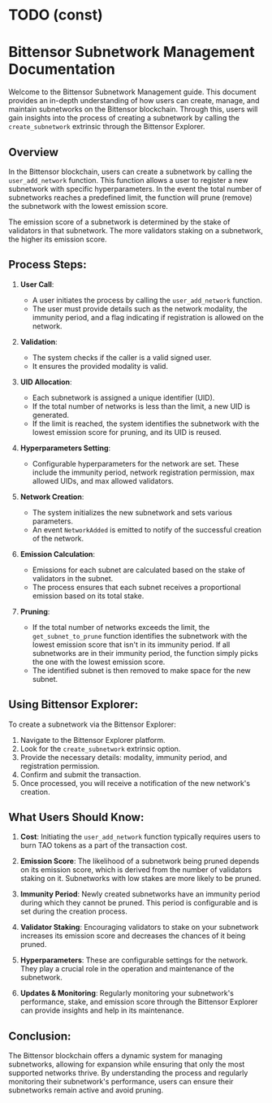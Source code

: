 
# TODO (const)

# Bittensor Subnetwork Management Documentation

Welcome to the Bittensor Subnetwork Management guide. This document provides an in-depth understanding of how users can create, manage, and maintain subnetworks on the Bittensor blockchain. Through this, users will gain insights into the process of creating a subnetwork by calling the `create_subnetwork` extrinsic through the Bittensor Explorer.

## Overview

In the Bittensor blockchain, users can create a subnetwork by calling the `user_add_network` function. This function allows a user to register a new subnetwork with specific hyperparameters. In the event the total number of subnetworks reaches a predefined limit, the function will prune (remove) the subnetwork with the lowest emission score.

The emission score of a subnetwork is determined by the stake of validators in that subnetwork. The more validators staking on a subnetwork, the higher its emission score.

## Process Steps:

1. **User Call**: 
   - A user initiates the process by calling the `user_add_network` function.
   - The user must provide details such as the network modality, the immunity period, and a flag indicating if registration is allowed on the network.

2. **Validation**:
   - The system checks if the caller is a valid signed user.
   - It ensures the provided modality is valid.
   
3. **UID Allocation**:
   - Each subnetwork is assigned a unique identifier (UID).
   - If the total number of networks is less than the limit, a new UID is generated.
   - If the limit is reached, the system identifies the subnetwork with the lowest emission score for pruning, and its UID is reused.

4. **Hyperparameters Setting**:
   - Configurable hyperparameters for the network are set. These include the immunity period, network registration permission, max allowed UIDs, and max allowed validators.

5. **Network Creation**:
   - The system initializes the new subnetwork and sets various parameters.
   - An event `NetworkAdded` is emitted to notify of the successful creation of the network.

6. **Emission Calculation**:
   - Emissions for each subnet are calculated based on the stake of validators in the subnet.
   - The process ensures that each subnet receives a proportional emission based on its total stake.

7. **Pruning**:
   - If the total number of networks exceeds the limit, the `get_subnet_to_prune` function identifies the subnetwork with the lowest emission score that isn't in its immunity period. If all subnetworks are in their immunity period, the function simply picks the one with the lowest emission score.
   - The identified subnet is then removed to make space for the new subnet.

## Using Bittensor Explorer:

To create a subnetwork via the Bittensor Explorer:

1. Navigate to the Bittensor Explorer platform.
2. Look for the `create_subnetwork` extrinsic option.
3. Provide the necessary details: modality, immunity period, and registration permission.
4. Confirm and submit the transaction.
5. Once processed, you will receive a notification of the new network's creation.

## What Users Should Know:

1. **Cost**: Initiating the `user_add_network` function typically requires users to burn TAO tokens as a part of the transaction cost.
   
2. **Emission Score**: The likelihood of a subnetwork being pruned depends on its emission score, which is derived from the number of validators staking on it. Subnetworks with low stakes are more likely to be pruned.

3. **Immunity Period**: Newly created subnetworks have an immunity period during which they cannot be pruned. This period is configurable and is set during the creation process.

4. **Validator Staking**: Encouraging validators to stake on your subnetwork increases its emission score and decreases the chances of it being pruned.

5. **Hyperparameters**: These are configurable settings for the network. They play a crucial role in the operation and maintenance of the subnetwork.

6. **Updates & Monitoring**: Regularly monitoring your subnetwork's performance, stake, and emission score through the Bittensor Explorer can provide insights and help in its maintenance.

## Conclusion:

The Bittensor blockchain offers a dynamic system for managing subnetworks, allowing for expansion while ensuring that only the most supported networks thrive. By understanding the process and regularly monitoring their subnetwork's performance, users can ensure their subnetworks remain active and avoid pruning.